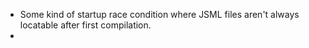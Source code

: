 
- Some kind of startup race condition where JSML files aren't always locatable after first compilation.
- 